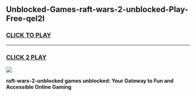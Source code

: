 
## Unblocked-Games-raft-wars-2-unblocked-Play-Free-qel2l
<h3>
<a href="https://premium76.site?title=raft-wars-2-unblocked&ref=18A1">CLICK TO PLAY</a></h3>
<hr>

<h3>
<a href="https://premium76.site?title=raft-wars-2-unblocked&ref=18A1">CLICK 2 PLAY</a>
  
</h3>

<a href="https://premium76.site?title=raft-wars-2-unblocked&ref=18A1"><img src="https://clearcache.store/games.png"></a>


**raft-wars-2-unblocked games unblocked: Your Gateway to Fun and Accessible Online Gaming**
